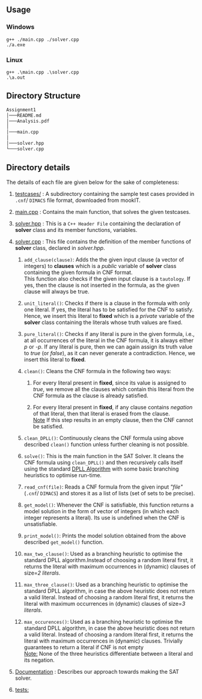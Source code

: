 ## Usage

### Windows
```
g++ ./main.cpp ./solver.cpp
./a.exe
```

### Linux
```
g++ .\main.cpp .\solver.cpp
.\a.out
```

## Directory Structure

```bash
Assignment1
│───README.md
│───Analysis.pdf
│   
│───main.cpp
│
│───solver.hpp
└───solver.cpp
```

## Directory details 
The details of each file are given below for the sake of completeness:

1. <u>testcases/</u> : A subdirectory containing the sample test cases provided in `.cnf`/ `DIMACS` file format, downloaded from mookIT.

2. [main.cpp](main.cpp) : Contains the main function, that solves the given testcases. 

3. [solver.hpp](solver.hpp) : This is a `C++ Header File` containing the declaration of **solver** class and its member functions, variables.

4. [solver.cpp](solver.cpp) : This file contains the definition of the member functions of **solver** class, declared in *solver.hpp*.

    1. `add_clause(clause)`: Adds the the given input clause (a vector of integers) to **clauses** which is a *public* variable of **solver** class containing the given formula in CNF format.\
    This function also checks if the given input clause is a `tautology`. If yes, then the clause is not inserted in the formula, as the given clause will always be true.

    2. `unit_literal()`: Checks if there is a clause in the formula with only one literal. If yes, the literal has to be satisfied for the CNF to satisfy. Hence, we insert this literal to **fixed** which is a *private* variable of the **solver** class containing the literals whose truth values are fixed.

    3. `pure_literal()`: Checks if any literal is pure in the given formula, i.e., at all occurrences of the literal in the CNF formula, it is always either *p* or *-p*. If any literal is pure, then we can again assign its truth value to *true* (or *false*), as it can never generate a contradiction. Hence, we insert this literal to **fixed**.

    4. `clean()`: Cleans the CNF formula in the following two ways:
        
        1. For every literal present in **fixed**, since its value is assigned to *true*, we remove all the clauses which contain this literal from the CNF formula as the clause is already satisfied.

        2. For every literal present in **fixed**, if any clause contains _negation_ of that literal, then that literal is erased from the clause. \
        <u>Note</u> If this step results in an empty clause, then the CNF cannot be satisfied.

    5. `clean_DPLL()`: Continuously cleans the CNF formula using above described `clean()` function unless further cleaning is not possible.

    6. `solve()`: This is the main function in the SAT Solver. It cleans the CNF formula using `clean_DPLL()` and then recursively calls itself using the standard [DPLL Algorithm](https://en.wikipedia.org/wiki/DPLL_algorithm) with some basic branching heuristics to optimise run-time.

    7. `read_cnf(file)`: Reads a CNF formula from the given input _"file"_ (`.cnf`/ `DIMACS`) and stores it as a list of lists (set of sets to be precise).

    8. `get_model()`: Whenever the CNF is satisfiable, this function returns a model solution in the form of vector of integers (in which each integer represents a literal). Its use is undefined when the CNF is unsatisfiable. 

    9. `print_model()`: Prints the model solution obtained from the above described `get_model()` function.

    10. `max_two_clause()`: Used as a branching heuristic to optimise the standard DPLL algorithm.Instead of choosing a random literal first, it returns the literal with maximum occurrences in (dynamic) clauses of size=_2 literals_.

    11. `max_three_clause()`: Used as a branching heuristic to optimise the standard DPLL algorithm, in case the above heuristic does not return a valid literal. Instead of choosing a random literal first, it returns the literal with maximum occurrences in (dynamic) clauses of size=_3 literals_.

    12. `max_occurences()`: Used as a branching heuristic to optimise the standard DPLL algorithm, in case the above heuristic does not return a valid literal. Instead of choosing a random literal first, it returns the literal with maximum occurrences in (dynamic) clauses. Trivially guarantees to return a literal if CNF is not empty<br>
    <u>Note:</u> None of the three heuristics differentiate between a literal and its negation.

5. [Documentation](Report.pdf) : Describes our approach towards making the SAT solver.

6. <u>tests:</u> 
